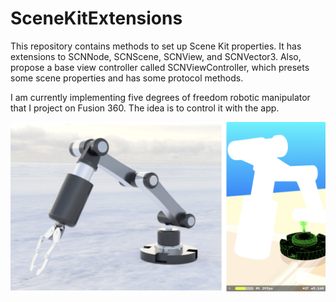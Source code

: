 # SceneKitExtensions

This repository contains methods to set up Scene Kit properties. It has extensions to SCNNode, SCNScene, SCNView, and SCNVector3. Also, propose a base view controller called SCNViewController, which presets some scene properties and has some protocol methods. 

I am currently implementing five degrees of freedom robotic manipulator that I project on Fusion 360. The idea is to control it with the app.

 ![Image of AppContainer](Resources/robot.png)
